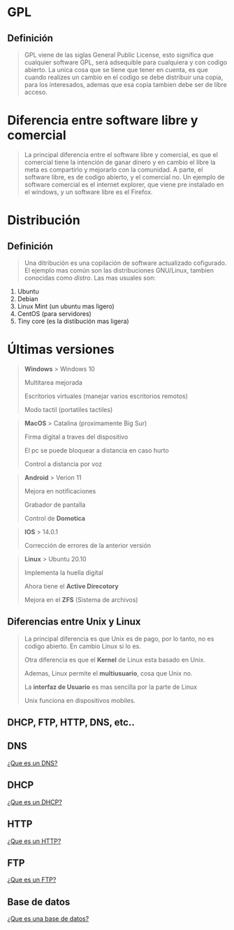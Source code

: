 # GPL
## Definición
> GPL viene de las siglas General Public License, esto significa que cualquier software GPL, será adsequible para cualquiera y con codigo abierto. La unica cosa que se tiene que tener en cuenta, es que cuando realizes un cambio en el codigo se debe distribuir una copia, para los interesados, ademas que esa copia tambien debe ser de libre acceso.


# Diferencia entre software libre y comercial
> La principal diferencia entre el software libre y comercial, es que el comercial tiene la intención de ganar dinero y en cambio el libre la meta es compartirlo y mejorarlo con la comunidad.
A parte, el software libre, es de codigo abierto, y el comercial no.
Un ejemplo de software comercial es el internet explorer, que viene pre instalado en el windows, y un software libre es el Firefox.

 
 
# Distribución
## Definición
> Una ditribución es una copilación de software actualizado cofigurado. El ejemplo mas común son las distribuciones GNU/Linux, tambien conocidas como *distro*. Las mas usuales son:
1. Ubuntu
2. Debian
3. Linux Mint (un ubuntu mas ligero)
4. CentOS (para servidores)
5. Tiny core (es la distibución mas ligera)


# Últimas versiones
> **Windows** > Windows 10
>
> Multitarea mejorada
>
> Escritorios virtuales (manejar varios escritorios remotos)
>
> Modo tactil (portatiles tactiles)
>

>**MacOS** > Catalina (proximamente Big Sur)
>
> Firma digital a traves del dispositivo
>
> El pc se puede bloquear a distancia en caso hurto
>
> Control a distancia por voz
>

> **Android** > Verion 11
>
> Mejora en notificaciones
> 
> Grabador de pantalla
>
> Control de **Domotica**
>

> **IOS** > 14.0.1
>
> Corrección de errores de la anterior versión
>

> **Linux** > Ubuntu 20.10
>
> Implementa la huella digital
>
> Ahora tiene el **Active Direcotory**
>
> Mejora en el **ZFS** (Sistema de archivos)

## Diferencias entre Unix y Linux

> La principal diferencia es que Unix es de pago, por lo tanto, no es codigo abierto. En cambio Linux si lo es.
>
> Otra diferencia es que el **Kernel** de Linux esta basado en Unix.
> 
> Ademas, Linux permite el **multiusuario**, cosa que Unix no.
> 
> La **interfaz de Usuario** es mas sencilla por la parte de Linux
> 
> Unix funciona en dispositivos mobiles.

## DHCP, FTP, HTTP, DNS, etc..

## DNS

[¿Que es un DNS?](https://youtu.be/s9rzjZ-ocg0)

## DHCP

[¿Que es un DHCP?](https://youtu.be/pcHs90MbKXk)

## HTTP

[¿Que es un HTTP?](https://youtu.be/S975NVYbe2E)

## FTP

[¿Que es un FTP?](https://youtu.be/PrH59XI2_fw)

## Base de datos

[¿Que es una base de datos?](https://youtu.be/3R27HUwjSUM)
